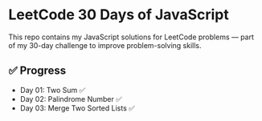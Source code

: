 # LeetCode 30 Days of JavaScript

This repo contains my JavaScript solutions for LeetCode problems — part of my 30-day challenge to improve problem-solving skills.

## ✅ Progress

- Day 01: Two Sum ✅
- Day 02: Palindrome Number ✅
- Day 03: Merge Two Sorted Lists ✅
